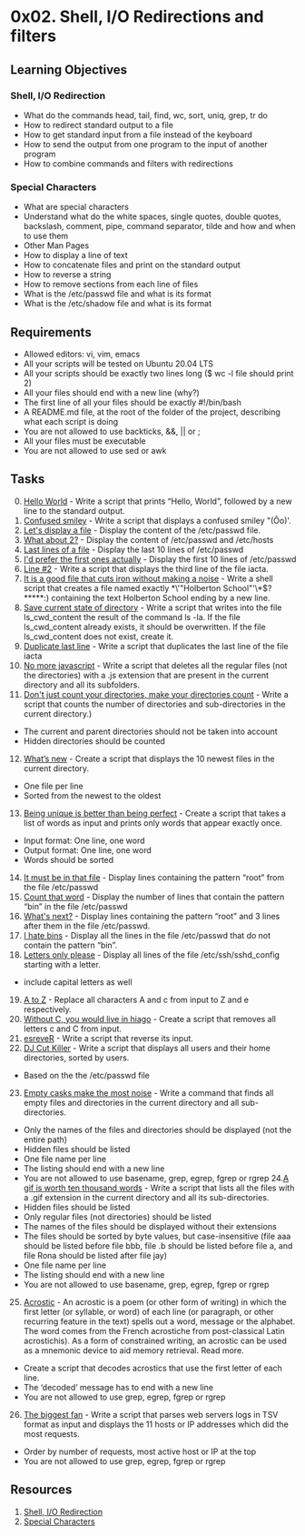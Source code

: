 # 0x02. Shell, I/O Redirections and filters

## Learning Objectives

### Shell, I/O Redirection

- What do the commands head, tail, find, wc, sort, uniq, grep, tr do
- How to redirect standard output to a file
- How to get standard input from a file instead of the keyboard
- How to send the output from one program to the input of another program
- How to combine commands and filters with redirections

### Special Characters

- What are special characters
- Understand what do the white spaces, single quotes, double quotes, backslash, comment, pipe, command separator, tilde and how and when to use them
- Other Man Pages
- How to display a line of text
- How to concatenate files and print on the standard output
- How to reverse a string
- How to remove sections from each line of files
- What is the /etc/passwd file and what is its format
- What is the /etc/shadow file and what is its format

## Requirements

- Allowed editors: vi, vim, emacs
- All your scripts will be tested on Ubuntu 20.04 LTS
- All your scripts should be exactly two lines long ($ wc -l file should print 2)
- All your files should end with a new line (why?)
- The first line of all your files should be exactly #!/bin/bash
- A README.md file, at the root of the folder of the project, describing what each script is doing
- You are not allowed to use backticks, &&, || or ;
- All your files must be executable
- You are not allowed to use sed or awk

## Tasks

0. [Hello World](0-hello_world) - Write a script that prints “Hello, World”, followed by a new line to the standard output.
1. [Confused smiley](1-confused_smiley) - Write a script that displays a confused smiley "(Ôo)'.
2. [Let's display a file](2-hellofile) - Display the content of the /etc/passwd file.
3. [What about 2?](3-twofiles) - Display the content of /etc/passwd and /etc/hosts
4. [Last lines of a file](4-lastlines) - Display the last 10 lines of /etc/passwd
5. [I'd prefer the first ones actually](5-firstlines) - Display the first 10 lines of /etc/passwd
6. [Line #2](6-third_line) - Write a script that displays the third line of the file iacta.
7. [It is a good file that cuts iron without making a noise](7-file) - Write a shell script that creates a file named exactly \*\\'"Holberton School"\'\\*$\?\*\*\*\*\*:) containing the text Holberton School ending by a new line.
8. [Save current state of directory](8-cwd_state) - Write a script that writes into the file ls_cwd_content the result of the command ls -la. If the file ls_cwd_content already exists, it should be overwritten. If the file ls_cwd_content does not exist, create it.
9. [Duplicate last line](9-duplicate_last_line) - Write a script that duplicates the last line of the file iacta
10. [No more javascript](10-no_more_js) - Write a script that deletes all the regular files (not the directories) with a .js extension that are present in the current directory and all its subfolders.
11. [Don't just count your directories, make your directories count](11-directories) - Write a script that counts the number of directories and sub-directories in the current directory.)
 - The current and parent directories should not be taken into account
 - Hidden directories should be counted 
12. [What’s new](12-newest_files) - Create a script that displays the 10 newest files in the current directory.
 - One file per line
 - Sorted from the newest to the oldest
13. [Being unique is better than being perfect](13-unique) - Create a script that takes a list of words as input and prints only words that appear exactly once.
 - Input format: One line, one word
 - Output format: One line, one word
 - Words should be sorted
14. [It must be in that file](14-findthatword) - Display lines containing the pattern “root” from the file /etc/passwd
15. [Count that word](15-countthatword) - Display the number of lines that contain the pattern “bin” in the file /etc/passwd
16. [What's next?](16-whatsnext) - Display lines containing the pattern “root” and 3 lines after them in the file /etc/passwd.
17. [I hate bins](17-hidethisword) - Display all the lines in the file /etc/passwd that do not contain the pattern “bin”.
18. [Letters only please](18-letteronly) - Display all lines of the file /etc/ssh/sshd_config starting with a letter.
- include capital letters as well
19. [A to Z](19-AZ) - Replace all characters A and c from input to Z and e respectively.
20. [Without C, you would live in hiago](20-hiago) - Create a script that removes all letters c and C from input.
21. [esreveR](21-reverse) - Write a script that reverse its input.
22. [DJ Cut Killer](22-users_and_homes) - Write a script that displays all users and their home directories, sorted by users.
- Based on the the /etc/passwd file
23. [Empty casks make the most noise](100-empty_casks) - Write a command that finds all empty files and directories in the current directory and all sub-directories.
- Only the names of the files and directories should be displayed (not the entire path)
- Hidden files should be listed
- One file name per line
- The listing should end with a new line
- You are not allowed to use basename, grep, egrep, fgrep or rgrep 
24.[A gif is worth ten thousand words](101-gifs) - Write a script that lists all the files with a .gif extension in the current directory and all its sub-directories.
- Hidden files should be listed
- Only regular files (not directories) should be listed
- The names of the files should be displayed without their extensions
- The files should be sorted by byte values, but case-insensitive (file aaa should be listed before file bbb, file .b should be listed before file a, and file Rona should be listed after file jay)
- One file name per line
- The listing should end with a new line
- You are not allowed to use basename, grep, egrep, fgrep or rgrep
25. [Acrostic](102-acrostic) - An acrostic is a poem (or other form of writing) in which the first letter (or syllable, or word) of each line (or paragraph, or other recurring feature in the text) spells out a word, message or the alphabet. The word comes from the French acrostiche from post-classical Latin acrostichis). As a form of constrained writing, an acrostic can be used as a mnemonic device to aid memory retrieval. Read more.
- Create a script that decodes acrostics that use the first letter of each line.
- The ‘decoded’ message has to end with a new line
- You are not allowed to use grep, egrep, fgrep or rgrep
26. [The biggest fan](103-the_biggest_fan) - Write a script that parses web servers logs in TSV format as input and displays the 11 hosts or IP addresses which did the most requests.
- Order by number of requests, most active host or IP at the top
- You are not allowed to use grep, egrep, fgrep or rgrep


## Resources

1. [Shell, I/O Redirection](http://linuxcommand.org/lc3_lts0070.php)
2. [Special Characters](http://mywiki.wooledge.org/BashGuide/SpecialCharacters)




 



